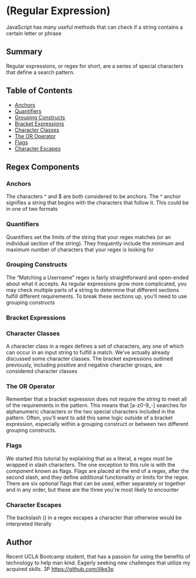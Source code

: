 # (Regular Expression)

JavaScript has many useful methods that can check if a string contains a certain letter or phrase

## Summary

Regular expressions, or regex for short, are a series of special characters that define a search pattern.

## Table of Contents

- [Anchors](#anchors)
- [Quantifiers](#quantifiers)
- [Grouping Constructs](#grouping-constructs)
- [Bracket Expressions](#bracket-expressions)
- [Character Classes](#character-classes)
- [The OR Operator](#the-or-operator)
- [Flags](#flags)
- [Character Escapes](#character-escapes)

## Regex Components

### Anchors
The characters ^ and $ are both considered to be anchors.
The ^ anchor signifies a string that begins with the characters that follow it. This could be in one of two formats

### Quantifiers
Quantifiers set the limits of the string that your regex matches (or an individual section of the string). They frequently include the minimum and maximum number of characters that your regex is looking for

### Grouping Constructs
The “Matching a Username” regex is fairly straightforward and open-ended about what it accepts. As regular expressions grow more complicated, you may check multiple parts of a string to determine that different sections fulfill different requirements. To break these sections up, you'll need to use grouping constructs

### Bracket Expressions

### Character Classes
A character class in a regex defines a set of characters, any one of which can occur in an input string to fulfill a match. We've actually already discussed some character classes. The bracket expressions outlined previously, including positive and negative character groups, are considered character classes

### The OR Operator
Remember that a bracket expression does not require the string to meet all of the requirements in the pattern. This means that [a-z0-9_-] searches for alphanumeric characters or the two special characters included in the pattern. Often, you'll want to add this same logic outside of a bracket expression, especially within a grouping construct or between two different grouping constructs.

### Flags
We started this tutorial by explaining that as a literal, a regex must be wrapped in slash characters. The one exception to this rule is with the component known as flags. Flags are placed at the end of a regex, after the second slash, and they define additional functionality or limits for the regex. There are six optional flags that can be used, either separately or together and in any order, but these are the three you're most likely to encounter

### Character Escapes
The backslash (\) in a regex escapes a character that otherwise would be interpreted literally

## Author

Recent UCLA Bootcamp student, that has a passion for using the benefits of technology to help man kind. Eagerly seeking new challenges that utilize my acquired skills. 
3P https://github.com/ilike3p
